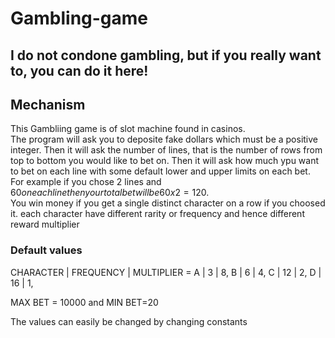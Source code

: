 # Gambling-game

## I do not condone gambling, but if you really want to, you can do it here!

## Mechanism
This Gambliing game is of slot machine found in casinos.  
The program will ask you to deposite fake dollars which must be a positive integer. 
Then it will ask the number of lines, that is the number of rows from top to bottom you would like to bet on.
Then it will ask how much ypu want to bet on each line with some default lower and upper limits on each bet. 
For example if you chose 2 lines and  $60  on  each  line  then  your  
total bet  will  be  60x2 =120$.  
You win money if you get a single distinct character on a row if you choosed it.
each character have different rarity or frequency and hence different reward multiplier 

### Default values
CHARACTER | FREQUENCY | MULTIPLIER =
A        |     3     |    8,
B        |     6     |    4,
C        |     12    |    2,
D        |     16    |    1,

MAX BET = 10000 and MIN BET=20

The values can easily be changed by changing constants 

